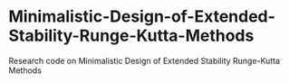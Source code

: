 # Minimalistic-Design-of-Extended-Stability-Runge-Kutta-Methods
Research code on Minimalistic Design of Extended Stability Runge-Kutta Methods  
